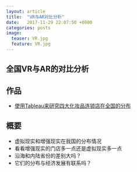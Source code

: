 ```yaml
---
layout: article
title:  "VR与AR对比分析"
date:   2017-11-29 22:07:50 +0800
categories: posts
image:
  teaser: VR.jpg
  feature: VR.jpg
---
```


## 全国VR与AR的对比分析

## 作品
- <a href="https://public.tableau.com/shared/N2SRRSR6T?:display_count=yes&publish=yes" target="_blank">使用Tableau来研究四大化妆品连锁店在全国的分布</a>

## 概要
- 虚拟现实和增强现实在我国的分布情况
- 看看增强现实的门店多一点还是虚拟现实多一点
- 沿海和内陆省份的差别大吗？
- 它们的分布与经济发展有联系吗？



				
				